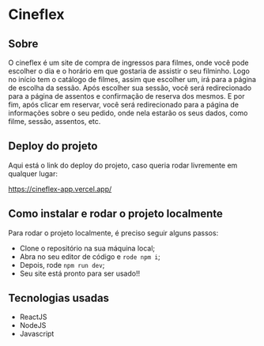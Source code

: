 # Cineflex

## Sobre

O cineflex é um site de compra de ingressos para filmes, onde você pode escolher o dia e o horário em que gostaria de assistir o seu filminho. Logo no início tem o catálogo de filmes, assim que escolher um, irá para a página de escolha da sessão. Após escolher sua sessão, você será redirecionado para a página de assentos e confirmação de reserva dos mesmos. E por fim, após clicar em reservar, você será redirecionado para a página de informações sobre o seu pedido, onde nela estarão os seus dados, como filme, sessão, assentos, etc.

## Deploy do projeto

Aqui está o link do deploy do projeto, caso queria rodar livremente em qualquer lugar:

https://cineflex-app.vercel.app/

## Como instalar e rodar o projeto localmente

Para rodar o projeto localmente, é preciso seguir alguns passos:

- Clone o repositório na sua máquina local;
- Abra no seu editor de código e ``rode npm i``;
- Depois, rode ``npm run dev``;
- Seu site está pronto para ser usado!!

## Tecnologias usadas

- ReactJS
- NodeJS
- Javascript
